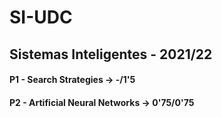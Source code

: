 # SI-UDC
## Sistemas Inteligentes - 2021/22

#### P1 - Search Strategies ->  -/1'5
#### P2 - Artificial Neural Networks ->  0'75/0'75
